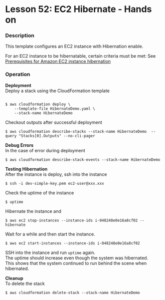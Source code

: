 # Lesson 52: EC2 Hibernate - Hands on

### Description

This template configures an EC2 instance with Hibernation enable.

For an EC2 instance to be hibernatable, certain criteria must be met: See [Prerequisites for Amazon EC2 instance hibernation](https://docs.aws.amazon.com/AWSEC2/latest/UserGuide/hibernating-prerequisites.html)

### Operation

**Deployment**  
Deploy a stack using the CloudFormation template

```

$ aws cloudformation deploy \
    --template-file HibernateDemo.yaml \
    --stack-name HibernateDemo
```

Checkout outputs after successful deployment

```
$ aws cloudformation describe-stacks --stack-name HibernateDemo  --query "Stacks[0].Outputs" --no-cli-pager
```

**Debug Errors**  
In the case of error during deployment

```
$ aws cloudformation describe-stack-events --stack-name HibernateDemo
```

**Testing Hibernation**  
After the instance is deploy, ssh into the instance

```
$ ssh -i dev-simple-key.pem ec2-user@xxx.xxx
```

Check the uptime of the instance

```
$ uptime
```

Hibernate the instance and

```
$ aws ec2 stop-instances --instance-ids i-048248e0e16a8cf02 --hibernate
```

Wait for a while and then start the instance.

```
$ aws ec2 start-instances --instance-ids i-048248e0e16a8cf02
```

SSH into the instance and run `uptime` again.  
The uptime should increase even though the system was hibernated.  
This shows that the system continued to run behind the scene when hibernated.

**Cleanup**  
To delete the stack

```
$ aws cloudformation delete-stack --stack-name HibernateDemo
```
